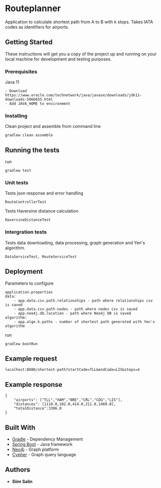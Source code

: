 # Routeplanner

Application to calculate shortest path from A to B with k stops. Takes IATA codes as identifiers for airports.

## Getting Started

These instructions will get you a copy of the project up and running on your local machine for development and testing purposes.

### Prerequisites

Java 11

```
- Download https://www.oracle.com/technetwork/java/javase/downloads/jdk11-downloads-5066655.html
- Add JAVA_HOME to environment
```

### Installing

Clean project and assemble from command line

```
gradlew clean assemble
```

## Running the tests

run

```
gradlew test
```

### Unit tests

Tests json response and error handling
```
RouteControllerTest
```

Tests Haversine distance calculation
```
HaversineDistanceTest
```

### Intergration tests

Tests data downloading, data processing, graph generation and Yen's algorithm.

```
DataServiceTest, RouteServiceTest
```

## Deployment

Parameters to configure

```
application.properties
data:
    - app.data.csv.path.relationships - path where relationships csv is saved
    - app.data.csv.path.nodes - path where nodes csv is saved
    - app.neo4j.db.location - path where Neo4j DB is saved
algorithm:
    - app.algo.k.paths - number of shortest path generated with Yen's algorithm

```

run
```
gradlew bootRun
```

## Example request

```
localhost:8080/shortest-path?startCode=TLL&endCode=LIS&stops=4
```

## Example response

```
{
    "airports": ["TLL","HAM","BRE","CRL","CDG","LIS"],
    "distances": [1110.0,102.0,414.0,211.0,1469.0],
    "totalDistance":3306.0
}
```

## Built With

* [Gradle](https://gradle.org/) - Dependency Management
* [Spring Boot](https://spring.io/projects/spring-boot) - Java framework
* [Neo4j](https://neo4j.com/) - Graph platform
* [Cypher](https://neo4j.com/developer/cypher-query-language/) - Graph query language

## Authors

* **Siim Salin**
